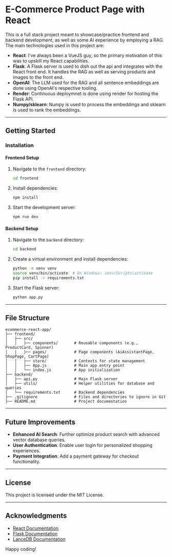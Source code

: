 
# E-Commerce Product Page with React

This is a full stack project meant to showcase/practice frontend and backend development, as well as some AI experience by employing a RAG. The main technologies used in this project are:
- **React**: I've always been a VueJS guy, so the primary motivation of this was to upskill my React capabilities.
- **Flask**: A Flask server is used to dish out the api and integrates with the React front end. It handles the RAG as well as serving products and images to the front end.
- **OpenAI**: The LLM used for the RAG and all sentence embeddings are done using OpenAI's respective tooling.
- **Render**: Continuous deploymnet is done using render for hosting the Flask API.
- **Numpy/sklearn**: Numpy is used to process the embeddings and sklearn is used to rank the embeddings.

---



## Getting Started

### Installation

#### Frontend Setup
1. Navigate to the `frontend` directory:
   ```bash
   cd frontend
   ```
2. Install dependencies:
   ```bash
   npm install
   ```
3. Start the development server:
   ```bash
   npm run dev
   ```

#### Backend Setup
1. Navigate to the `backend` directory:
   ```bash
   cd backend
   ```
2. Create a virtual environment and install dependencies:
   ```bash
   python -m venv venv
   source venv/bin/activate  # On Windows: venv\Scripts\activate
   pip install -r requirements.txt
   ```
3. Start the Flask server:
   ```bash
   python app.py
   ```

---

## File Structure

```
ecommerce-react-app/
├── frontend/
│   ├── src/
│   │   ├── components/       # Reusable components (e.g., ProductCard, Spinner)
│   │   ├── pages/            # Page components (AiAssistantPage, ShopPage, CartPage)
│   │   ├── store/            # Contexts for state management
│   │   ├── App.js            # Main app entry point
│   │   └── index.js          # App initialization
├── backend/
│   ├── api.py                # Main Flask server
│   ├── utils/                # Helper utilities for database and queries
│   └── requirements.txt      # Backend dependencies
├── .gitignore                # Files and directories to ignore in Git
├── README.md                 # Project documentation
```

---

## Future Improvements

- **Enhanced AI Search**: Further optimize product search with advanced vector database queries.
- **User Authentication**: Enable user login for personalized shopping experiences.
- **Payment Integration**: Add a payment gateway for checkout functionality.

---

## License

This project is licensed under the MIT License.

---

## Acknowledgments

- [React Documentation](https://reactjs.org/docs/getting-started.html)
- [Flask Documentation](https://flask.palletsprojects.com/)
- [LanceDB Documentation](https://lancedb.github.io/)

Happy coding!
